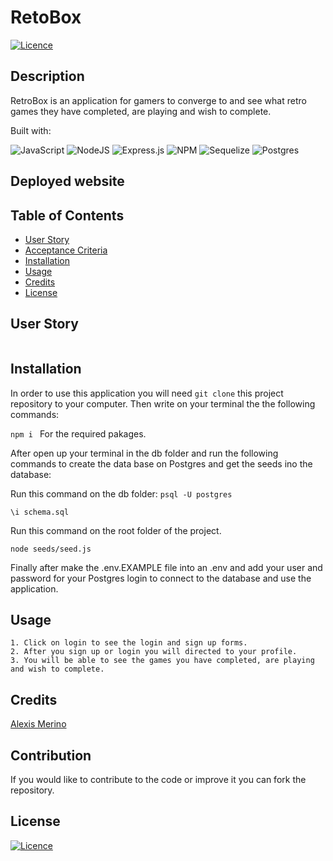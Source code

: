 # RetoBox
[![Licence](https://img.shields.io/github/license/Ileriayo/markdown-badges?style=for-the-badge)](./LICENSE)


  ## Description

 RetroBox is an application for gamers to converge to and see what retro games they have completed, are playing and wish to complete. 

  Built with:

 ![JavaScript](https://img.shields.io/badge/javascript-%23323330.svg?style=for-the-badge&logo=javascript&logoColor=%23F7DF1E)
 ![NodeJS](https://img.shields.io/badge/node.js-6DA55F?style=for-the-badge&logo=node.js&logoColor=white)
 ![Express.js](https://img.shields.io/badge/express.js-%23404d59.svg?style=for-the-badge&logo=express&logoColor=%2361DAFB)
 ![NPM](https://img.shields.io/badge/NPM-%23CB3837.svg?style=for-the-badge&logo=npm&logoColor=white)
 ![Sequelize](https://img.shields.io/badge/Sequelize-52B0E7?style=for-the-badge&logo=Sequelize&logoColor=white)
 ![Postgres](https://img.shields.io/badge/postgres-%23316192.svg?style=for-the-badge&logo=postgresql&logoColor=white)

  ## Deployed website
    

  ## Table of Contents
  - [User Story](#user-story)
  - [Acceptance Criteria](#acceptance-criteria)
  - [Installation](#installation)
  - [Usage](#usage)
  - [Credits](#credits)
  - [License](#license)

  ## User Story

```md

```


  ## Installation

  In order to use this application you will need `git clone` this project repository to your computer. Then write on your terminal the the following commands:

  `npm i ` For the required pakages.

  After open up your terminal in the db folder and run the following commands to create the data base on Postgres and get the seeds ino the database:

 Run this command on the db folder:
  `psql -U postgres` 

  `\i schema.sql`

  Run this command on the root folder of the project.
  
  `node seeds/seed.js`

  Finally after make the .env.EXAMPLE file into an .env and add your user and password for your Postgres login to connect to the database and use the application.

  
  ## Usage
    1. Click on login to see the login and sign up forms.
    2. After you sign up or login you will directed to your profile. 
    3. You will be able to see the games you have completed, are playing and wish to complete.
  
  ## Credits

  [Alexis Merino](https://github.com/AlexM745) 
  

  ## Contribution
  
  If you would like to contribute to the code or improve it you can fork the repository.
  
  ## License 
  
  [![Licence](https://img.shields.io/github/license/Ileriayo/markdown-badges?style=for-the-badge)](./LICENSE)
